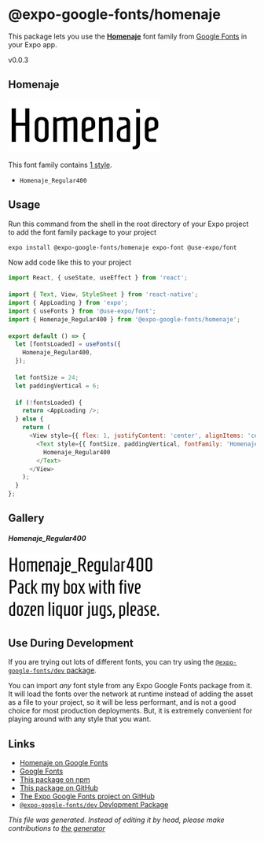 # @expo-google-fonts/homenaje

This package lets you use the [**Homenaje**](https://fonts.google.com/specimen/Homenaje) font family from [Google Fonts](https://fonts.google.com/) in your Expo app.

v0.0.3

## Homenaje

![Homenaje](./font-family.png)

This font family contains [1 style](#gallery).

- `Homenaje_Regular400`

## Usage

Run this command from the shell in the root directory of your Expo project to add the font family package to your project
```sh
expo install @expo-google-fonts/homenaje expo-font @use-expo/font
```

Now add code like this to your project
```js
import React, { useState, useEffect } from 'react';

import { Text, View, StyleSheet } from 'react-native';
import { AppLoading } from 'expo';
import { useFonts } from '@use-expo/font';
import { Homenaje_Regular400 } from '@expo-google-fonts/homenaje';

export default () => {
  let [fontsLoaded] = useFonts({
    Homenaje_Regular400,
  });

  let fontSize = 24;
  let paddingVertical = 6;

  if (!fontsLoaded) {
    return <AppLoading />;
  } else {
    return (
      <View style={{ flex: 1, justifyContent: 'center', alignItems: 'center' }}>
        <Text style={{ fontSize, paddingVertical, fontFamily: 'Homenaje_Regular400' }}>
          Homenaje_Regular400
        </Text>
      </View>
    );
  }
};

```

## Gallery

##### Homenaje_Regular400
![Homenaje_Regular400](./efaa8006929ef2ce2bc82593647ea2be59dcb513e048e4cb4b105cc66119d343.ttf.png)


## Use During Development

If you are trying out lots of different fonts, you can try using the [`@expo-google-fonts/dev` package](https://www.npmjs.com/package/@expo-google-fonts/dev).

You can import *any* font style from any Expo Google Fonts package from it. It will load the fonts
over the network at runtime instead of adding the asset as a file to your project, so it will be 
less performant, and is not a good choice for most production deployments. But, it is extremely convenient
for playing around with any style that you want.

## Links

- [Homenaje on Google Fonts](https://fonts.google.com/specimen/Homenaje)
- [Google Fonts](https://fonts.google.com/)
- [This package on npm](https://www.npmjs.com/package/@expo-google-fonts/homenaje)
- [This package on GitHub](https://github.com/expo/google-fonts/tree/master/font-packages/homenaje)
- [The Expo Google Fonts project on GitHub](https://github.com/expo/google-fonts)
- [`@expo-google-fonts/dev` Devlopment Package](https://github.com/expo/google-fonts/tree/master/font-packages/dev)


*This file was generated. Instead of editing it by head, please make contributions to [the generator](https://github.com/expo/google-fonts/tree/master/packages/generator)*

